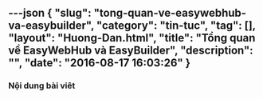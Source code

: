 ---json
{
    "slug": "tong-quan-ve-easywebhub-va-easybuilder",
    "category": "tin-tuc",
    "tag": [],
    "layout": "Huong-Dan.html",
    "title": "Tổng quan về EasyWebHub và EasyBuilder",
    "description": "",
    "date": "2016-08-17 16:03:26"
}
---

 ### Nội dung bài viêt
                    